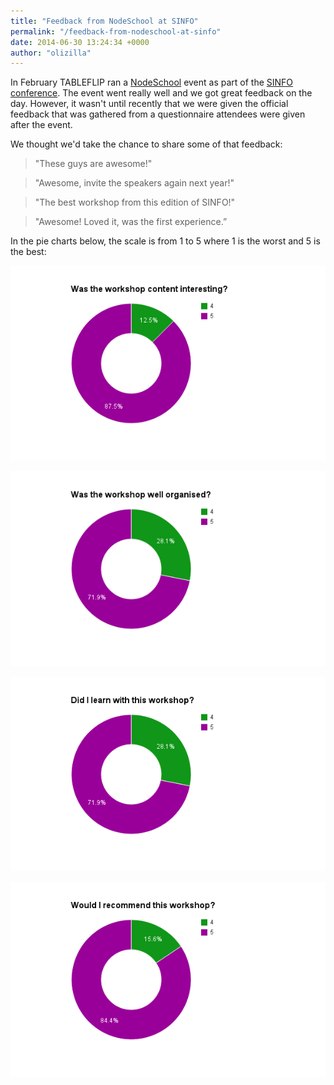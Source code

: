 ```yaml
---
title: "Feedback from NodeSchool at SINFO"
permalink: "/feedback-from-nodeschool-at-sinfo"
date: 2014-06-30 13:24:34 +0000
author: "olizilla"
---
```

In February TABLEFLIP ran a [NodeSchool](http://nodeschool.io/) event as part of the [SINFO conference](http://www.sinfo.org/). The event went really well and we got great feedback on the day. However, it wasn't until recently that we were given the official feedback that was gathered from a questionnaire attendees were given after the event.

We thought we'd take the chance to share some of that feedback:

> "These guys are awesome!"

> "Awesome, invite the speakers again next year!"

> "The best workshop from this edition of SINFO!"

> "Awesome! Loved it, was the first experience.”

In the pie charts below, the scale is from 1 to 5 where 1 is the worst and 5 is the best:

![Was the workshop content interesting chart](/content/images/2014/Jun/interesting.png)

![Was the workshop well organised chart](/content/images/2014/Jun/wellorganised_1.png)

![Did I learn with this workshop chart](/content/images/2014/Jun/learn_1.png)

![Would I recommend this workshop chart](/content/images/2014/Jun/recommend.png)
